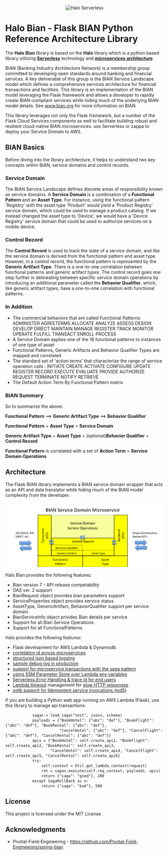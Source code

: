 <p align="center">
  <img src="https://i.ibb.co/9V7gLNH/halo-plat.png" alt="Halo Serverless" border="0" height="250" width="500" />
</p>

# Halo Bian - Flask BIAN Python Reference Architecture Library

The **Halo Bian** library is based on the **Halo** library which is a python based library utilizing [**Serverless**](https://logz.io/blog/serverless-vs-containers/) technology and [**microservices architecture**](http://blog.binaris.com/your-guide-to-migrating-existing-microservices-to-serverless/) 


BIAN (Banking Industry Architecture Network) is a membership group committed to developing open standards around banking and financial services.  A key deliverable of this group is the BIAN Service Landscape model which defines a comprehensive services architecture for financial transactions and facilities.  This library is an implementation of the BIAN model leveraging the Flask framework and allows a developer to rapidly create BIAN-compliant services while hiding much of the underlying BIAN model details.  See www.bian.org for more information on BIAN.

This library leverages not only the Flask framework, but a number of the Flask Cloud Services components as well to facilitate building robust and resilient cloud-native BIAN microservices. 
use Serverless or zappa to deploy your Service Domain to AWS.

## BIAN Basics

Before diving into the library architecture, it helps to understand two key concepts within BIAN, service domains and control records.

### Service Domain

The BIAN Service Landscape defines discrete areas of responsibility known as service domains.  A **Service Domain** is a combination of a **Functional Pattern** and an **Asset Type**.  For instance, using the functional pattern 'Registry' with the asset type 'Product' would yield a 'Product Registry' service domain, which could be used to manage a product catalog.  If we instead changed the asset type to 'Device', we would have a 'Device Registry' service domain that could be used to authorize services on a mobile device.  

### Control Record

The **Control Record** is used to track the state of a service domain, and like the service domain is derived from the functional pattern and asset type.  However, in a control record, the functional pattern is represented by the **Generic Artifact Type**.  There is a one-to-one correlation between functional patterns and generic artifact types.  The control record goes one step further in delineating between specific service domain operations by introducing an additional parameter called the **Behavior Qualifier**, which, like generic artifact types, have a one-to-one correlation with functional patterns.

### In Addition

-  The commercial behaviors that are called Functional Patterns:     ADMINISTER     AGREETERMS     ALLOCATE     ANALYZE     ASSESS     DESIGN     DEVELOP     DIRECT     MAINTAIN     MANAGE     REGISTER     TRACK     MONITOR     OPERATE     FULFILL     TRANSACT     ENROLL     PROCESS 
-  A Service Domain applies one of the 18 functional patterns to instances of one type of asset
-  Functional Patterns, Generic Artifacts and Behavior Qualifier Types are mapped and correlated
-  The standard set of ‘action terms’ that characterize the range of service operation calls :     INITIATE    CREATE     ACTIVATE     CONFIGURE     UPDATE     REGISTER     RECORD     EXECUTE     EVALUATE     PROVIDE     AUTHORIZE     REQUEST     TERMINATE     NOTIFY     RETRIEVE 
-  The Default Action Term By Functional Pattern matrix

### BIAN Summary

So to summarize the above:

**Functional Pattern** ==> **Generic Artifact Type** ==> **Behavior Qualifier**

**Functional Pattern** + **Asset Type** = **Service Domain**

**Generic Artifact Type** + **Asset Type** + (optional)**Behavior Qualifier** = **Control Record**

**Functional Pattern** is correlated with a set of **Action Term** = **Service Domain Operations**

## Architecture

The Flask BIAN library implements a BIAN service domain wrapper that acts as an API and data translator while hiding much of the BIAN model complexity from the developer.

![Flask BIAN Service Domain](Halo-BIANServiceDomain.png)

<p/>Halo Bian provides the following features:

-  Bian version 7 - API release competability
-  OAS ver. 2 support
-  BianRequest object provides bian parameters support
-  ServiceProperties object provides service status 
-  AssetType, GenericArtifact, BehaviorQualifier support per service domain
-  BianServiceInfo object privides Bian details per service
-  Support for all Bian Service Operations
-  Support for all FunctionalPatterns

<p/>Halo provides the following features:

-  Flask development for AWS Lambda & Dynamodb
-  [correlation id across microservices](https://theburningmonk.com/2017/09/capture-and-forward-correlation-ids-through-different-lambda-event-sources/)
-  [structured json based logging](https://theburningmonk.com/2018/01/you-need-to-use-structured-logging-with-aws-lambda/)
-  [sample debug log in production](https://theburningmonk.com/2018/04/you-need-to-sample-debug-logs-in-production/)
-  [support for microservice transactions with the saga pattern](https://read.acloud.guru/how-the-saga-pattern-manages-failures-with-aws-lambda-and-step-functions-bc8f7129f900)
-  [using SSM Parameter Store over Lambda env variables](https://hackernoon.com/you-should-use-ssm-parameter-store-over-lambda-env-variables-5197fc6ea45b)
-  [Serverless Error Handling & trace id for end users](https://aws.amazon.com/blogs/compute/error-handling-patterns-in-amazon-api-gateway-and-aws-lambda/)
-  [Lambda timeout](https://blog.epsagon.com/best-practices-for-aws-lambda-timeouts) management for [slow HTTP responses](https://theburningmonk.com/2018/01/aws-lambda-use-the-invocation-context-to-better-handle-slow-http-responses/)
-  [ootb support for Idempotent service invocations (md5)](https://cloudonaut.io/your-lambda-function-might-execute-twice-deal-with-it/)

If you are building a Python web app running on AWS Lambda (Flask), use this library to manage api transactions:

```
            sagax = load_saga("test", jsonx, schema)
            payloads = {"BookHotel": {"abc": "def"}, "BookFlight": {"abc": "def"}, "BookRental": {"abc": "def"},
                        "CancelHotel": {"abc": "def"}, "CancelFlight": {"abc": "def"}, "CancelRental": {"abc": "def"}}
            apis = {"BookHotel": self.create_api1, "BookFlight": self.create_api2, "BookRental": self.create_api3,
                    "CancelHotel": self.create_api4, "CancelFlight": self.create_api5, "CancelRental": self.create_api6}
            try:
                self.context = Util.get_lambda_context(request)
                ret = sagax.execute(self.req_context, payloads, apis)
                return {"saga": "good"}, 200
            except SagaRollBack as e:
                return {"saga": "bad"}, 500
```


## License

This project is licensed under the MIT License

## Acknowledgments

* Pivotal-Field-Engineering - https://github.com/Pivotal-Field-Engineering/spring-bian


